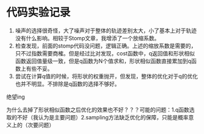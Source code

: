# 代码实验记录

1. 噪声的选择很奇怪，大了噪声对于整体的轨迹差别太大，小了基本上对于轨迹没有什么影响。相较于Stomp文章，我增添了一个放缩系数。
2. 检查发现，前面的stomp代码没问题，逻辑正确。上述的缩放系数是需要的，只不过指数需要商榷。但是经过比对发现，cost函数中，q返回值和形状相似函数返回值量级一致，但是q函数为N个值求和，形状相似函数直接累加到q函数上有些不妥。
3. 尝试在计算q值的时候，将形状的权重抛开，但发现，整体的优化对于q的优化也并不明显。不排除是q函数的选择不够好。


绝望ing

为什么去掉了形状相似函数之后优化的效果也不好？？？可能的问题：1.q函数选取的不好（我认为是主要问题）2.sampling方法缺乏优化的保障，只能是概率意义上的（次要问题）
